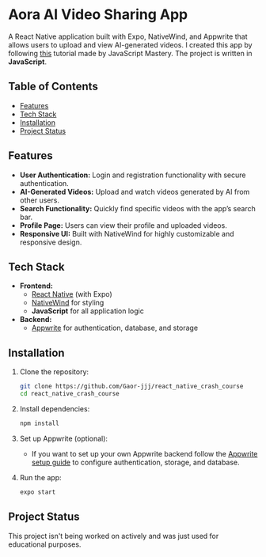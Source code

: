 # Aora AI Video Sharing App

A React Native application built with Expo, NativeWind, and Appwrite that allows users to upload and view AI-generated videos. I created this app by following [this](https://youtu.be/ZBCUegTZF7M?si=_MaFeo7pyV7-wfSy) tutorial made by JavaScript Mastery. The project is written in **JavaScript**.

## Table of Contents

- [Features](#features)
- [Tech Stack](#tech-stack)
- [Installation](#installation)
- [Project Status](#project-status)

## Features

- **User Authentication:** Login and registration functionality with secure authentication.
- **AI-Generated Videos:** Upload and watch videos generated by AI from other users.
- **Search Functionality:** Quickly find specific videos with the app’s search bar.
- **Profile Page:** Users can view their profile and uploaded videos.
- **Responsive UI:** Built with NativeWind for highly customizable and responsive design.

## Tech Stack

- **Frontend:**
  - [React Native](https://reactnative.dev/) (with Expo)
  - [NativeWind](https://www.nativewind.dev/) for styling
  - **JavaScript** for all application logic
- **Backend:**
  - [Appwrite](https://appwrite.io/) for authentication, database, and storage

## Installation

1. Clone the repository:

   ```bash
   git clone https://github.com/Gaor-jjj/react_native_crash_course
   cd react_native_crash_course
   ```

2. Install dependencies:

   ```bash
   npm install
   ```

3. Set up Appwrite (optional):

   - If you want to set up your own Appwrite backend follow the [Appwrite setup guide](https://appwrite.io/docs/tutorials/react-native/step-3) to configure authentication, storage, and database.

4. Run the app:

   ```bash
   expo start
   ```

## Project Status
This project isn't being worked on actively and was just used for educational purposes.
